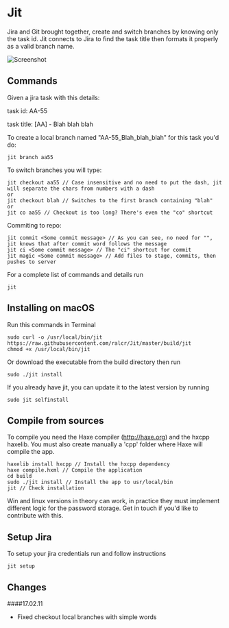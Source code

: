 # Jit
Jira and Git brought together, create and switch branches by knowing only the task id.
Jit connects to Jira to find the task title then formats it properly as a valid branch name.

![Screenshot](https://s13.postimg.org/k0ofvm607/Screen_Shot_2017-03-29_at_22.09.37.png)

## Commands
Given a jira task with this details:
  
  task id: AA-55
  
  task title: [AA] - Blah blah blah

To create a local branch named "AA-55_Blah_blah_blah" for this task you'd do:

	jit branch aa55	

To switch branches you will type: 

	jit checkout aa55 // Case insensitive and no need to put the dash, jit will separate the chars from numbers with a dash
	or
	jit checkout blah // Switches to the first branch containing "blah"
	or
	jit co aa55 // Checkout is too long? There's even the "co" shortcut

Commiting to repo:

	jit commit <Some commit message> // As you can see, no need for "", jit knows that after commit word follows the message
	jit ci <Some commit message> // The "ci" shortcut for commit
	jit magic <Some commit message> // Add files to stage, commits, then pushes to server

For a complete list of commands and details run

	jit

## Installing on macOS

Run this commands in Terminal

	sudo curl -o /usr/local/bin/jit https://raw.githubusercontent.com/ralcr/Jit/master/build/jit
	chmod +x /usr/local/bin/jit

Or download the executable from the build directory then run

	sudo ./jit install

If you already have jit, you can update it to the latest version by running

    sudo jit selfinstall

## Compile from sources
To compile you need the Haxe compiler (http://haxe.org) and the hxcpp haxelib. You must also create manually a 'cpp' folder where Haxe will compile the app.
 
	haxelib install hxcpp // Install the hxcpp dependency
	haxe compile.hxml // Compile the application
	cd build
	sudo ./jit install // Install the app to usr/local/bin
	jit // Check installation

Win and linux versions in theory can work, in practice they must implement different logic for the password storage. Get in touch if you'd like to contribute with this.

## Setup Jira
To setup your jira credentials run and follow instructions

    jit setup

## Changes
####17.02.11
- Fixed checkout local branches with simple words